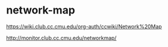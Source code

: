 network-map
===========
https://wiki.club.cc.cmu.edu/org-auth/ccwiki/Network%20Map

http://monitor.club.cc.cmu.edu/networkmap/
